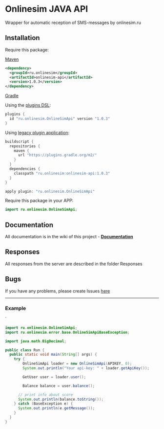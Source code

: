 # Onlinesim JAVA API

Wrapper for automatic reception of SMS-messages by onlinesim.ru

## Installation


Require this package:

[Maven](https://mvnrepository.com/artifact/ru.onlinesim/onlinesim-api)

```xml
<dependency>
  <groupId>ru.onlinesim</groupId>
  <artifactId>onlinesim-api</artifactId>
  <version>1.0.3</version>
</dependency>
```

[Gradle](https://plugins.gradle.org/plugin/ru.onlinesim.OnlineSimApi)

Using the [plugins DSL](https://docs.gradle.org/current/userguide/plugins.html#sec:plugins_block):

```gradle
plugins {
  id "ru.onlinesim.OnlineSimApi" version "1.0.3"
}
```

Using [legacy plugin application](https://docs.gradle.org/current/userguide/plugins.html#sec:old_plugin_application):

```gradle
buildscript {
  repositories {
    maven {
      url "https://plugins.gradle.org/m2/"
    }
  }
  dependencies {
    classpath "ru.onlinesim:onlinesim-api:1.0.3"
  }
}

apply plugin: "ru.onlinesim.OnlineSimApi"
```

Require this package in your APP:

```java
import ru.onlinesim.OnlineSimApi;
```

## Documentation

All documentation is in the wiki of this project - **[Documentation](https://github.com/s00d/onlinesim-java-api/wiki)**

## Responses

All responses from the server are described in the folder Responses

## Bugs

If you have any problems, please create Issues [here](https://github.com/s00d/onlinesim-java-api/issues)

<hr/>

### Example
`
```java
import ru.onlinesim.OnlineSimApi;
import ru.onlinesim.error.base.OnlineSimApiBaseException;

import java.math.BigDecimal;

public class Run {
  public static void main(String[] args) {
    try {
      	OnlineSimApi loader = new OnlineSimApi(APIKEY, 0);
      	System.out.println("Your api-key: " + loader.getApiKey());

		GetUser user = loader.user();

		Balance balance = user.balance();

      // print info about score
      System.out.println(balance.toString());
    } catch (BaseException e) {
      System.out.println(e.getMessage());
    }
  }
}
```
